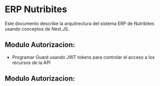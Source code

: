 # ERP Nutribites

Este documento describe la arquitrectura del sistema ERP de Nutribites usando conceptos de Nest.JS.

## Modulo Autorizacion:

- Programar Guard usando JWT tokens para controlar el acceso a los recursos de la API

## Modulo Autorizacion: